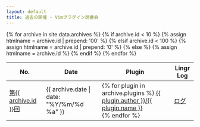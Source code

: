 ```yaml
---
layout: default
title: 過去の開催 - Vimプラグイン読書会
---
```


<table>
  <thead>
    <tr>
      <th>No.</th>
      <th>Date</th>
      <th>Plugin</th>
      <th>Lingr Log</th>
    </tr>
  </thead>
  <tbody>
{% for archive in site.data.archives %}
  {% if archive.id < 10 %}
    {% assign htmlname = archive.id | prepend: '00'  %}
  {% elsif archive.id < 100 %}
    {% assign htmlname = archive.id | prepend: '0' %}
  {% else %}
    {% assign htmlname = archive.id %}
  {% endif %}
  <tr>
    <td><a href="{{ htmlname }}.html">第{{ archive.id }}回</a></td>
    <td>{{ archive.date | date: "%Y/%m/%d %a" }}</td>
    <td>
    {% for plugin in archive.plugins %}
    <a href="{{ plugin.url }}tree/{{ plugin.hash }}">{{ plugin.author }}/{{ plugin.name }}</a><br>
    {% endfor %}
    </td>
    <td><a href="{{ archive.log }}">ログ</a></td>
  </tr>
{% endfor %}
  </tbody>
</table>
